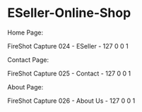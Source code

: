 # ESeller-Online-Shop
Home Page:

FireShot Capture 024 - ESeller - 127 0 0 1

Contact Page:

FireShot Capture 025 - Contact - 127 0 0 1

About Page:

FireShot Capture 026 - About Us - 127 0 0 1

